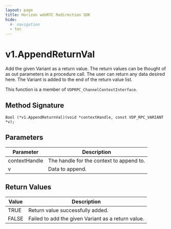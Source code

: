 ```yaml
---
layout: page
title: Horizon webRTC Redirection SDK
hide:
  #- navigation
  - toc
---
```

# v1.AppendReturnVal

Add the given Variant as a return value. The return values can be thought of as out parameters in a procedure call. The user can return any data desired here. The Variant is added to the end of the return value list.

This function is a member of `VDPRPC_ChannelContextInterface`.

## Method Signature
```
Bool (*v1.AppendReturnVal)(void *contextHandle, const VDP_RPC_VARIANT *v);
```

## Parameters

| Parameter | Description |
| --------- | ----------- |
| contextHandle | The handle for the context to append to. |
| v | Data to append. | 

## Return Values

| Value | Description |
| ----- | ----------- |
| TRUE | Return value successfully added. |
| FALSE | Failed to add the given Variant as a return value. |

